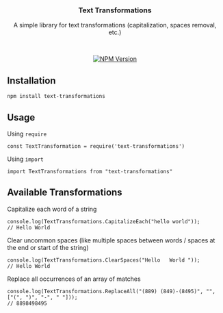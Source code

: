 <h3 align="center">Text Transformations</h3>
<p align="center">A simple library for text transformations (capitalization, spaces removal, etc.)</p>
<br />
<p align="center">
  <a href="https://www.npmjs.org/package/text-transformations">
    <img src="https://img.shields.io/npm/v/text-transformations" alt="NPM Version" />
  </a>
</p>

## Installation

    npm install text-transformations

## Usage

Using `require`

    const TextTransformation = require('text-transformations')

Using `import`

    import TextTransformations from "text-transformations"

## Available Transformations

Capitalize each word of a string

    console.log(TextTransformations.CapitalizeEach("hello world"));
    // Hello World

Clear uncommon spaces (like multiple spaces between words / spaces at the end or start of the string)

    console.log(TextTransformations.ClearSpaces("Hello   World "));
    // Hello World

Replace all occurrences of an array of matches

    console.log(TextTransformations.ReplaceAll("(889) (849)-(8495)", "", ["(", ")", "-", " "]));
    // 8898498495
